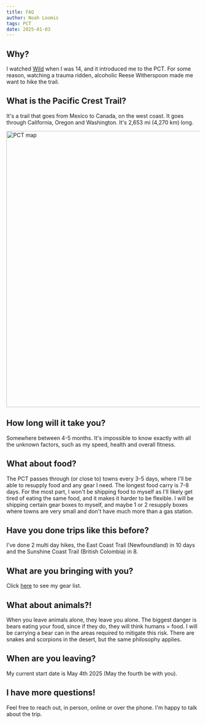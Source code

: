 ```yaml
---
title: FAQ
author: Noah Loomis
tags: PCT
date: 2025-01-03
---
```


<script>
    import Image from '$lib/Image.svelte'
</script>

## Why?

I watched <a target="_" href="https://en.wikipedia.org/wiki/Wild_(2014_film)">Wild</a> when I was 14, and it introduced me to the PCT. For some reason, watching a trauma ridden, alcoholic Reese Witherspoon made me want to hike the trail.

## What is the Pacific Crest Trail?

It's a trail that goes from Mexico to Canada, on the west coast. It goes through California, Oregon and Washington. It's 2,653 mi (4,270 km) long.

<Image src="img/pct-map.jpg" width="720"  caption="Map of the Pacific Crest Trail" alt="PCT map"/>

## How long will it take you?

Somewhere between 4-5 months. It's impossible to know exactly with all the unknown factors, such as my speed, health and overall fitness.

## What about food?

The PCT passes through (or close to) towns every 3-5 days, where I'll be able to resupply food and any gear I need. The longest food carry is 7-8 days. For the most part, I won't be shipping food to myself as I'll likely get tired of eating the same food, and it makes it harder to be flexible. I will be shipping certain gear boxes to myself, and maybe 1 or 2 resupply boxes where towns are very small and don't have much more than a gas station.

## Have you done trips like this before?

I've done 2 multi day hikes, the East Coast Trail (Newfoundland) in 10 days and the Sunshine Coast Trail (British Colombia) in 8.

## What are you bringing with you?

Click <a target="_" href="https://lighterpack.com/r/e52c1r">here</a> to see my gear list.

## What about animals?!

When you leave animals alone, they leave you alone. The biggest danger is bears eating your food, since if they do, they will think humans = food. I will be carrying a bear can in the areas required to mitigate this risk. There are snakes and scorpions in the desert, but the same philosophy applies.

## When are you leaving?

My current start date is May 4th 2025 (May the fourth be with you).

## I have more questions!

Feel free to reach out, in person, online or over the phone. I'm happy to talk about the trip.
